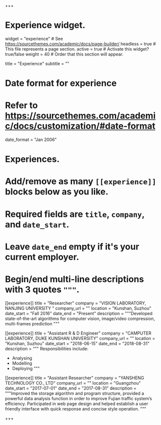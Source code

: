 +++
# Experience widget.
widget = "experience"  # See https://sourcethemes.com/academic/docs/page-builder/
headless = true  # This file represents a page section.
active = true  # Activate this widget? true/false
weight = 40  # Order that this section will appear.

title = "Experience"
subtitle = ""

# Date format for experience
#   Refer to https://sourcethemes.com/academic/docs/customization/#date-format
date_format = "Jan 2006"

# Experiences.
#   Add/remove as many `[[experience]]` blocks below as you like.
#   Required fields are `title`, `company`, and `date_start`.
#   Leave `date_end` empty if it's your current employer.
#   Begin/end multi-line descriptions with 3 quotes `"""`.
[[experience]]
  title = "Researcher"
  company = "VISION LABORATORY, NANJING UNIVERSITY "
  company_url = ""
  location = "Kunshan, Suzhou"
  date_start = "Fall 2016"
  date_end = "Present"
  description = """Developed state-of-the-art algorithms for computer vision, image/video compression, multi-frames prediction
  """
  
[[experience]]
  title = "Assistant R & D Engineer"
  company = "CAMPUTER LABORATORY, DUKE KUNSHAN UNIVERSITY"
  company_url = ""
  location = "Kunshan, Suzhou"
  date_start = "2018-06-15"
  date_end = "2018-08-31"
  description = """
  Responsibilities include:
  
  * Analysing
  * Modelling
  * Deploying
  """

[[experience]]
  title = "Assistant Researcher"
  company = "YANSHENG TECHNOLOGY CO., LTD"
  company_url = ""
  location = "Guangzhou"
  date_start = "2017-07-01"
  date_end = "2017-08-31"
  description = """Improved the storage algorithm and program structure, provided a powerful data analysis function in order to improve   Fujian traffic system’s efficiency. Participated in web page design and helped establish a user friendly interface with quick response   and concise style operation.
  """

+++
